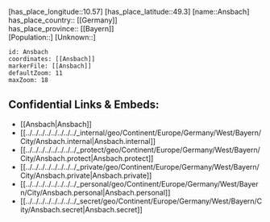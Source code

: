 ﻿---
location: [49.3,10.57] 
mapzoom: [7,12] 
mapmarker: city 
type: City
tags:
- geo/City


SpocWebEntityId: 28835
isDeleted: false
confidential: public

---
[has_place_longitude::10.57] 
[has_place_latitude::49.3] 
[name::Ansbach] 
has_place_country:: [[Germany]]  
has_place_province:: [[Bayern]]  
[Population::] 
[Unknown::] 


```leaflet
id: Ansbach
coordinates: [[Ansbach]] 
markerFile: [[Ansbach]] 
defaultZoom: 11 
maxZoom: 18
```


## Confidential Links & Embeds: 
- [[Ansbach|Ansbach]]  
- [[../../../../../../../../_internal/geo/Continent/Europe/Germany/West/Bayern/City/Ansbach.internal|Ansbach.internal]] 
- [[../../../../../../../../_protect/geo/Continent/Europe/Germany/West/Bayern/City/Ansbach.protect|Ansbach.protect]] 
- [[../../../../../../../../_private/geo/Continent/Europe/Germany/West/Bayern/City/Ansbach.private|Ansbach.private]] 
- [[../../../../../../../../_personal/geo/Continent/Europe/Germany/West/Bayern/City/Ansbach.personal|Ansbach.personal]] 
- [[../../../../../../../../_secret/geo/Continent/Europe/Germany/West/Bayern/City/Ansbach.secret|Ansbach.secret]] 
